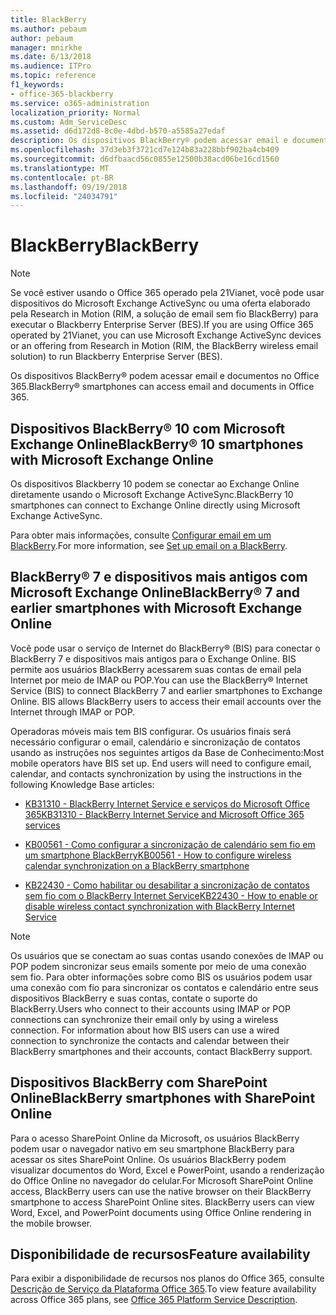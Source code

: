 ```yaml
---
title: BlackBerry
ms.author: pebaum
author: pebaum
manager: mnirkhe
ms.date: 6/13/2018
ms.audience: ITPro
ms.topic: reference
f1_keywords:
- office-365-blackberry
ms.service: o365-administration
localization_priority: Normal
ms.custom: Adm_ServiceDesc
ms.assetid: d6d172d8-8c0e-4dbd-b570-a5585a27edaf
description: Os dispositivos BlackBerry® podem acessar email e documentos no Office 365.
ms.openlocfilehash: 37d3eb3f3721cd7e124b83a228bbf902ba4cb409
ms.sourcegitcommit: d6dfbaacd56c0855e12500b38acd06be16cd1560
ms.translationtype: MT
ms.contentlocale: pt-BR
ms.lasthandoff: 09/19/2018
ms.locfileid: "24034791"
---
```

# <a name="blackberry"></a><span data-ttu-id="f09d1-103">BlackBerry</span><span class="sxs-lookup"><span data-stu-id="f09d1-103">BlackBerry</span></span>

> [!NOTE]
> <span data-ttu-id="f09d1-104">Se você estiver usando o Office 365 operado pela 21Vianet, você pode usar dispositivos do Microsoft Exchange ActiveSync ou uma oferta elaborado pela Research in Motion (RIM, a solução de email sem fio BlackBerry) para executar o Blackberry Enterprise Server (BES).</span><span class="sxs-lookup"><span data-stu-id="f09d1-104">If you are using Office 365 operated by 21Vianet, you can use Microsoft Exchange ActiveSync devices or an offering from Research in Motion (RIM, the BlackBerry wireless email solution) to run Blackberry Enterprise Server (BES).</span></span> 
  
<span data-ttu-id="f09d1-105">Os dispositivos BlackBerry® podem acessar email e documentos no Office 365.</span><span class="sxs-lookup"><span data-stu-id="f09d1-105">BlackBerry® smartphones can access email and documents in Office 365.</span></span>
  
## <a name="blackberry-10-smartphones-with-microsoft-exchange-online"></a><span data-ttu-id="f09d1-106">Dispositivos BlackBerry® 10 com Microsoft Exchange Online</span><span class="sxs-lookup"><span data-stu-id="f09d1-106">BlackBerry® 10 smartphones with Microsoft Exchange Online</span></span>

<span data-ttu-id="f09d1-107">Os dispositivos Blackberry 10 podem se conectar ao Exchange Online diretamente usando o Microsoft Exchange ActiveSync.</span><span class="sxs-lookup"><span data-stu-id="f09d1-107">BlackBerry 10 smartphones can connect to Exchange Online directly using Microsoft Exchange ActiveSync.</span></span>
  
<span data-ttu-id="f09d1-108">Para obter mais informações, consulte [Configurar email em um BlackBerry](https://go.microsoft.com/fwlink/?linkid=863394).</span><span class="sxs-lookup"><span data-stu-id="f09d1-108">For more information, see [Set up email on a BlackBerry](https://go.microsoft.com/fwlink/?linkid=863394).</span></span>
  
## <a name="blackberry-7-and-earlier-smartphones-with-microsoft-exchange-online"></a><span data-ttu-id="f09d1-109">BlackBerry® 7 e dispositivos mais antigos com Microsoft Exchange Online</span><span class="sxs-lookup"><span data-stu-id="f09d1-109">BlackBerry® 7 and earlier smartphones with Microsoft Exchange Online</span></span>

<span data-ttu-id="f09d1-p101">Você pode usar o serviço de Internet do BlackBerry® (BIS) para conectar o BlackBerry 7 e dispositivos mais antigos para o Exchange Online. BIS permite aos usuários BlackBerry acessarem suas contas de email pela Internet por meio de IMAP ou POP.</span><span class="sxs-lookup"><span data-stu-id="f09d1-p101">You can use the BlackBerry® Internet Service (BIS) to connect BlackBerry 7 and earlier smartphones to Exchange Online. BIS allows BlackBerry users to access their email accounts over the Internet through IMAP or POP.</span></span>
  
<span data-ttu-id="f09d1-p102">Operadoras móveis mais tem BIS configurar. Os usuários finais será necessário configurar o email, calendário e sincronização de contatos usando as instruções nos seguintes artigos da Base de Conhecimento:</span><span class="sxs-lookup"><span data-stu-id="f09d1-p102">Most mobile operators have BIS set up. End users will need to configure email, calendar, and contacts synchronization by using the instructions in the following Knowledge Base articles:</span></span>
  
- [<span data-ttu-id="f09d1-114">KB31310 - BlackBerry Internet Service e serviços do Microsoft Office 365</span><span class="sxs-lookup"><span data-stu-id="f09d1-114">KB31310 - BlackBerry Internet Service and Microsoft Office 365 services</span></span>](http://go.microsoft.com/fwlink/?LinkID=826158&amp;clcid=0x409)
    
- [<span data-ttu-id="f09d1-115">KB00561 - Como configurar a sincronização de calendário sem fio em um smartphone BlackBerry</span><span class="sxs-lookup"><span data-stu-id="f09d1-115">KB00561 - How to configure wireless calendar synchronization on a BlackBerry smartphone</span></span>](http://go.microsoft.com/fwlink/?LinkID=826160&amp;clcid=0x409)
    
- [<span data-ttu-id="f09d1-116">KB22430 - Como habilitar ou desabilitar a sincronização de contatos sem fio com o BlackBerry Internet Service</span><span class="sxs-lookup"><span data-stu-id="f09d1-116">KB22430 - How to enable or disable wireless contact synchronization with BlackBerry Internet Service</span></span>](http://go.microsoft.com/fwlink/?LinkID=826161&amp;clcid=0x409)
    
> [!NOTE]
> <span data-ttu-id="f09d1-p103">Os usuários que se conectam ao suas contas usando conexões de IMAP ou POP podem sincronizar seus emails somente por meio de uma conexão sem fio. Para obter informações sobre como BIS os usuários podem usar uma conexão com fio para sincronizar os contatos e calendário entre seus dispositivos BlackBerry e suas contas, contate o suporte do BlackBerry.</span><span class="sxs-lookup"><span data-stu-id="f09d1-p103">Users who connect to their accounts using IMAP or POP connections can synchronize their email only by using a wireless connection. For information about how BIS users can use a wired connection to synchronize the contacts and calendar between their BlackBerry smartphones and their accounts, contact BlackBerry support.</span></span> 
  
## <a name="blackberry-smartphones-with-sharepoint-online"></a><span data-ttu-id="f09d1-119">Dispositivos BlackBerry com SharePoint Online</span><span class="sxs-lookup"><span data-stu-id="f09d1-119">BlackBerry smartphones with SharePoint Online</span></span>

<span data-ttu-id="f09d1-p104">Para o acesso SharePoint Online da Microsoft, os usuários BlackBerry podem usar o navegador nativo em seu smartphone BlackBerry para acessar os sites SharePoint Online. Os usuários BlackBerry podem visualizar documentos do Word, Excel e PowerPoint, usando a renderização do Office Online no navegador do celular.</span><span class="sxs-lookup"><span data-stu-id="f09d1-p104">For Microsoft SharePoint Online access, BlackBerry users can use the native browser on their BlackBerry smartphone to access SharePoint Online sites. BlackBerry users can view Word, Excel, and PowerPoint documents using Office Online rendering in the mobile browser.</span></span>
  
## <a name="feature-availability"></a><span data-ttu-id="f09d1-122">Disponibilidade de recursos</span><span class="sxs-lookup"><span data-stu-id="f09d1-122">Feature availability</span></span>

<span data-ttu-id="f09d1-123">Para exibir a disponibilidade de recursos nos planos do Office 365, consulte [Descrição de Serviço da Plataforma Office 365](https://technet.microsoft.com/en-us/library/office-365-platform-service-description.aspx).</span><span class="sxs-lookup"><span data-stu-id="f09d1-123">To view feature availability across Office 365 plans, see [Office 365 Platform Service Description](https://technet.microsoft.com/en-us/library/office-365-platform-service-description.aspx).</span></span>
  

